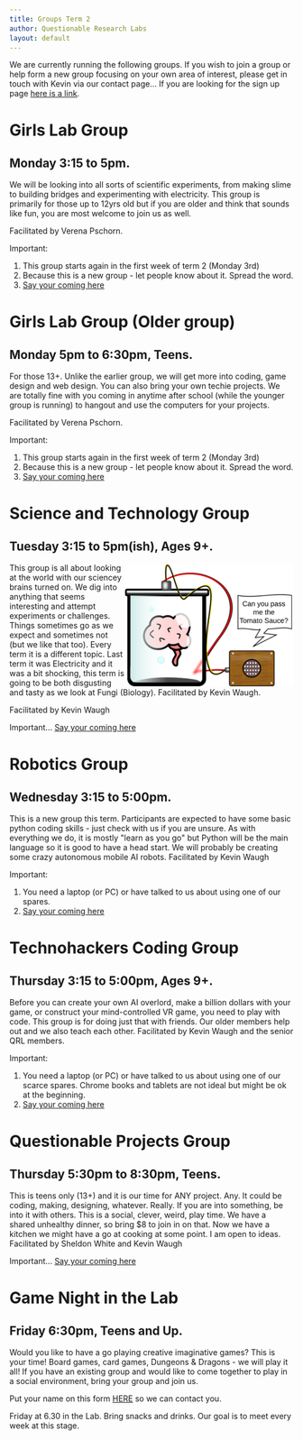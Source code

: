 ```yaml
---
title: Groups Term 2
author: Questionable Research Labs
layout: default
---
```

[IntrestForm]: https://forms.gle/UcR16rzizY9wP1ba8

We are currently running the following groups. If you wish to join a group or help form a new group focusing on your own area of interest, please get in touch with
Kevin via our contact page… If you are looking for the sign up page [here is a link](https://forms.gle/NVy8Nwq8rgY2tUZq6).

# Girls Lab Group

## Monday 3:15 to 5pm.
We will be looking into all sorts of scientific experiments, from making slime to building bridges and experimenting with electricity. This group is primarily for those up to 12yrs old but if you are older and think that sounds like fun, you are most welcome to join us as well. 

Facilitated by Verena Pschorn.

Important: 

1. This group starts again in the first week of term 2 (Monday 3rd)
2. Because this is a new group - let people know about it. Spread the word.
3.  [Say your coming here][IntrestForm]

<!-- [Find out more and registration here…](/groups/geek-girls-group) -->

# Girls Lab Group (Older group)

## Monday 5pm to 6:30pm, Teens.
For those 13+.  Unlike the earlier group, we will get more into coding, game design and web design. You can also bring your own techie projects. We are totally fine with you coming in anytime after school (while the younger group is running) to hangout and use the computers for your projects. 

Facilitated by Verena Pschorn.

Important: 

1. This group starts again in the first week of term 2 (Monday 3rd)
2. Because this is a new group - let people know about it. Spread the word.
3.  [Say your coming here][IntrestForm]


# Science and Technology Group

## Tuesday 3:15 to 5pm(ish), Ages 9+.

<img src="/info-page-assets/groups/experment_o.png" style="float: right">

This group is all about looking at the world with our sciencey brains turned on. We dig into anything that seems interesting and attempt experiments or challenges. Things sometimes go as we expect and sometimes not (but we like that too). Every term it is a different topic. Last term it was Electricity and it was a bit shocking, this term is going to be both disgusting and tasty as we look at Fungi (Biology). Facilitated by Kevin Waugh.

Facilitated by Kevin Waugh

Important... [Say your coming here][IntrestForm]

<!-- [Find out more and registration here…](/groups/sci-tech) -->

# Robotics Group

## Wednesday 3:15 to 5:00pm.

This is a new group this term. Participants are expected to have some basic python coding skills - just check with us if you are unsure. As with everything we do, it is mostly "learn as you go" but Python will be the main language so it is good to have a head start. We will probably be creating some crazy autonomous mobile AI robots. Facilitated by Kevin Waugh 

Important:

1. You need a laptop (or PC) or have talked to us about using one of our spares.
2. [Say your coming here][IntrestForm]

<!-- [Find out more…](/groups/robotics) -->

# Technohackers Coding Group

## Thursday 3:15 to 5:00pm, Ages 9+.

Before you can create your own AI overlord, make a billion dollars with your game, or construct your mind-controlled VR game, you need to play with code. This group is for doing just that with friends. Our older members help out and we also teach each other.
Facilitated by Kevin Waugh and the senior QRL members.

Important:

1. You need a laptop (or PC) or have talked to us about using one of our scarce spares. Chrome books and tablets are not ideal but might be ok at the beginning.
2. [Say your coming here][IntrestForm]

<!-- [Find out more and registration…](/groups/coding) -->

# Questionable Projects Group

## Thursday 5:30pm to 8:30pm, Teens.

This is teens only (13+) and it is our time for ANY project. Any. It could be coding, making, designing, whatever. Really. If you are into something, be into it with others. This is a social, clever, weird, play time. We have a shared unhealthy dinner, so bring $8 to join in on that. Now we have a kitchen we might have a go at cooking at some point. I am open to ideas.
Facilitated by Sheldon White and Kevin Waugh

Important... [Say your coming here][IntrestForm]

<!-- [Find out more and registration…](/groups/questionable) -->



# Game Night in the Lab

## Friday 6:30pm, Teens and Up.

Would you like to have a go playing creative imaginative games? This is your time! Board games, card games, Dungeons & Dragons - we will play it all! If you have an existing group and would like to come together to play in a social environment, bring your group and join us.

Put your name on this form [HERE](https://forms.gle/jbzEoyHacFBgJp817) so we can contact you.

Friday at 6.30 in the Lab. Bring snacks and drinks. Our goal is to meet every week at this stage. 

<!-- [Find out more and registration…](/groups/game-in-lab) -->
